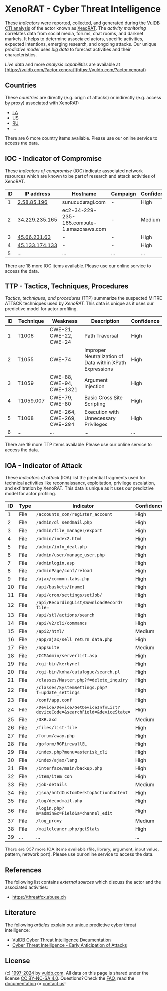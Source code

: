# XenoRAT - Cyber Threat Intelligence

These _indicators_ were reported, collected, and generated during the [VulDB CTI analysis](https://vuldb.com/?kb.cti) of the actor known as [XenoRAT](https://vuldb.com/?actor.xenorat). The _activity monitoring_ correlates data from social media, forums, chat rooms, and darknet markets. It helps to determine associated actors, specific activities, expected intentions, emerging research, and ongoing attacks. Our unique _predictive model_ uses _big data_ to forecast activities and their characteristics.

_Live data_ and more _analysis capabilities_ are available at [https://vuldb.com/?actor.xenorat](https://vuldb.com/?actor.xenorat)

## Countries

These _countries_ are directly (e.g. origin of attacks) or indirectly (e.g. access by proxy) associated with XenoRAT:

* [LA](https://vuldb.com/?country.la)
* [US](https://vuldb.com/?country.us)
* [RU](https://vuldb.com/?country.ru)
* ...

There are 6 more country items available. Please use our online service to access the data.

## IOC - Indicator of Compromise

These _indicators of compromise_ (IOC) indicate associated network resources which are known to be part of research and attack activities of XenoRAT.

ID | IP address | Hostname | Campaign | Confidence
-- | ---------- | -------- | -------- | ----------
1 | [2.58.85.196](https://vuldb.com/?ip.2.58.85.196) | sunucuduragi.com | - | High
2 | [34.229.235.165](https://vuldb.com/?ip.34.229.235.165) | ec2-34-229-235-165.compute-1.amazonaws.com | - | Medium
3 | [45.66.231.63](https://vuldb.com/?ip.45.66.231.63) | - | - | High
4 | [45.133.174.133](https://vuldb.com/?ip.45.133.174.133) | - | - | High
5 | ... | ... | ... | ...

There are 18 more IOC items available. Please use our online service to access the data.

## TTP - Tactics, Techniques, Procedures

_Tactics, techniques, and procedures_ (TTP) summarize the suspected MITRE ATT&CK techniques used by _XenoRAT_. This data is unique as it uses our predictive model for actor profiling.

ID | Technique | Weakness | Description | Confidence
-- | --------- | -------- | ----------- | ----------
1 | T1006 | CWE-21, CWE-22, CWE-24 | Path Traversal | High
2 | T1055 | CWE-74 | Improper Neutralization of Data within XPath Expressions | High
3 | T1059 | CWE-88, CWE-94, CWE-1321 | Argument Injection | High
4 | T1059.007 | CWE-79, CWE-80 | Basic Cross Site Scripting | High
5 | T1068 | CWE-264, CWE-269, CWE-284 | Execution with Unnecessary Privileges | High
6 | ... | ... | ... | ...

There are 19 more TTP items available. Please use our online service to access the data.

## IOA - Indicator of Attack

These _indicators of attack_ (IOA) list the potential fragments used for technical activities like reconnaissance, exploitation, privilege escalation, and exfiltration by XenoRAT. This data is unique as it uses our predictive model for actor profiling.

ID | Type | Indicator | Confidence
-- | ---- | --------- | ----------
1 | File | `/accounts_con/register_account` | High
2 | File | `/admin/dl_sendmail.php` | High
3 | File | `/admin/file_manager/export` | High
4 | File | `/admin/index2.html` | High
5 | File | `/admin/info_deal.php` | High
6 | File | `/admin/user/manage_user.php` | High
7 | File | `/adminlogin.asp` | High
8 | File | `/adminPage/conf/reload` | High
9 | File | `/ajax/common.tabs.php` | High
10 | File | `/api/baskets/{name}` | High
11 | File | `/api/cron/settings/setJob/` | High
12 | File | `/api/RecordingList/DownloadRecord?file=` | High
13 | File | `/api/stl/actions/search` | High
14 | File | `/api/v2/cli/commands` | High
15 | File | `/api2/html/` | Medium
16 | File | `/app/ajax/sell_return_data.php` | High
17 | File | `/appsuite` | Medium
18 | File | `/CCMAdmin/serverlist.asp` | High
19 | File | `/cgi-bin/kerbynet` | High
20 | File | `/cgi-bin/koha/catalogue/search.pl` | High
21 | File | `/classes/Master.php?f=delete_inquiry` | High
22 | File | `/classes/SystemSettings.php?f=update_settings` | High
23 | File | `/conf/app.conf` | High
24 | File | `/Device/Device/GetDeviceInfoList?deviceCode=&searchField=&deviceState=` | High
25 | File | `/DXR.axd` | Medium
26 | File | `/files/list-file` | High
27 | File | `/forum/away.php` | High
28 | File | `/goform/RGFirewallEL` | High
29 | File | `/index.php?menu=asterisk_cli` | High
30 | File | `/index/ajax/lang` | High
31 | File | `/interface/main/backup.php` | High
32 | File | `/item/item_con` | High
33 | File | `/job-details` | Medium
34 | File | `/jsoa/hntdCustomDesktopActionContent` | High
35 | File | `/log/decodmail.php` | High
36 | File | `/login.php?m=admin&c=Field&a=channel_edit` | High
37 | File | `/log_proxy` | Medium
38 | File | `/mailcleaner.php/getStats` | High
39 | ... | ... | ...

There are 337 more IOA items available (file, library, argument, input value, pattern, network port). Please use our online service to access the data.

## References

The following list contains _external sources_ which discuss the actor and the associated activities:

* https://threatfox.abuse.ch

## Literature

The following _articles_ explain our unique predictive cyber threat intelligence:

* [VulDB Cyber Threat Intelligence Documentation](https://vuldb.com/?kb.cti)
* [Cyber Threat Intelligence - Early Anticipation of Attacks](https://www.scip.ch/en/?labs.20201022)

## License

(c) [1997-2024](https://vuldb.com/?kb.changelog) by [vuldb.com](https://vuldb.com/?kb.about). All data on this page is shared under the license [CC BY-NC-SA 4.0](https://creativecommons.org/licenses/by-nc-sa/4.0/). Questions? Check the [FAQ](https://vuldb.com/?kb.faq), read the [documentation](https://vuldb.com/?kb) or [contact us](https://vuldb.com/?contact)!
